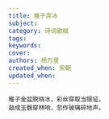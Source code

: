 ```yaml
---
title: 稚子弄冰
subject: 
category: 诗词歌赋
tags: 
keywords: 
cover: 
authors: 杨万里
created_when: 宋朝
updated_when: 
---
```


```
稚子金盆脱晓冰，彩丝穿取当银钲。
敲成玉磬穿林响，忽作玻璃碎地声。
```
